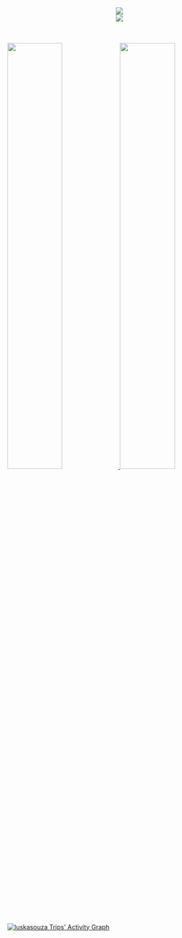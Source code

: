 

<div align="center">
  <img src="https://profile-counter.glitch.me/luskasouza/count.svg">
</div>
<div align=center>
 <img src="https://readme-typing-svg.herokuapp.com?color=%236FDA44&size=32&center=true&vCenter=true&width=600&height=50&lines=Hello World👋"/>
</div>
<br>
<br/>
<p align="left">
  <a href="https://abhigyantrips.dev/">
  <img width="49.5%" src="https://github-readme-stats.vercel.app/api?username=luskasouza&show_icons=true&theme=dracula&hide_border=true" />
    <img width="49.5%" src="https://github-readme-streak-stats.herokuapp.com/?user=luskasouza&theme=dracula&hide_border=true" />
  </a>
</p>
<p>
<br>

[![luskasouza Trips' Activity Graph](https://activity-graph.herokuapp.com/graph?username=luskasouza&custom_title=luskasouza&theme=dracula&bg_color=282828&hide_border=true&line=FD6E95&point=3572A5)](https://github.com/luskasouza)
